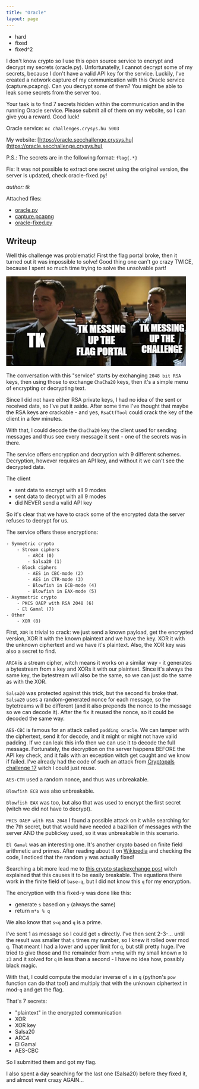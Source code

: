 ```yaml
---
title: "Oracle"
layout: page
---
```



- hard
- fixed
- fixed^2

I don't know crypto so I use this open source service to encrypt and decrypt my secrets (oracle.py). Unfortunatelly, I cannot decrypt some of my secrets, because I don't have a valid API key for the service. Luckily, I've created a network capture of my communication with this Oracle service (capture.pcapng). Can you decrypt some of them? You might be able to leak some secrets from the server too.

Your task is to find 7 secrets hidden within the communication and in the running Oracle service. Please submit all of them on my website, so I can give you a reward. Good luck!

Oracle service: `nc challenges.crysys.hu 5003`

My website: [https://oracle.secchallenge.crysys.hu](https://oracle.secchallenge.crysys.hu)

P.S.: The secrets are in the following format: `flag{.*}`

Fix: It was not possible to extract one secret using the original version, the server is updated, check oracle-fixed.py!

_author: tk_

Attached files:
- [oracle.py](oracle.py)
- [capture.pcapng](capture.pcapng)
- [oracle-fixed.py](oracle-fixed.py)

## Writeup

Well this challenge was problematic! First the flag portal broke, then it turned out it was impossible to solve! Good thing one can't go crazy TWICE, because I spent so much time trying to solve the unsolvable part!

![tk.png](tk.png)

The conversation with this "service" starts by exchanging `2048 bit RSA` keys, then using those to exchange `ChaCha20` keys, then it's a simple menu of encrypting or decrypting text.

Since I did not have either RSA private keys, I had no idea of the sent or received data, so I've put it aside. After some time I've thought that maybe the RSA keys are crackable - and yes, `RsaCtfTool` could crack the key of the client in a few minutes.

With that, I could decode the `ChaCha20` key the client used for sending messages and thus see every message it sent - one of the secrets was in there.

The service offers encryption and decryption with 9 different schemes. Decryption, however requires an API key, and without it we can't see the decrypted data.

The client
- sent data to encrypt with all 9 modes
- sent data to decrypt with all 9 modes
- did NEVER send a valid API key

So it's clear that we have to crack some of the encrypted data the server refuses to decrypt for us.

The service offers these encryptions:
```
- Symmetric crypto
    - Stream ciphers
        - ARC4 (0)
        - Salsa20 (1)
    - Block ciphers
        - AES in CBC-mode (2)
        - AES in CTR-mode (3)
        - Blowfish in ECB-mode (4)
        - Blowfish in EAX-mode (5)
- Asymmetric crypto
    - PKCS OAEP with RSA 2048 (6)
    - El Gamal (7)
- Other
    - XOR (8)
```

First, `XOR` is trivial to crack: we just send a known payload, get the encrypted version, XOR it with the known plaintext and we have the key. XOR it with the unknown ciphertext and we have it's plaintext. Also, the XOR key was also a secret to find.

`ARC4` is a stream cipher, witch means it works on a similar way - it generates a bytestream from a key and XORs it with our plaintext. Since it's always the same key, the bytestream will also be the same, so we can just do the same as with the XOR.

`Salsa20` was protected against this trick, but the second fix broke that. `Salsa20` uses a random-generated nonce for each message, so the bytetreams will be different (and it also prepends the nonce to the message so we can decode it). After the fix it reused the nonce, so it could be decoded the same way.

`AES-CBC` is famous for an attack called `padding oracle`. We can tamper with the ciphertext, send it for decode, and it might or might not have valid padding. If we can leak this info then we can use it to decode the full message. Fortunately, the decryption on the server happens BEFORE the API key check, and it fails with an exception witch get caught and we know if failed. I've already had the code of such an attack from [Cryptopals challenge 17](https://cryptopals.com/sets/3/challenges/17) witch I could just reuse.

`AES-CTR` used a random nonce, and thus was unbreakable.

`Blowfish ECB` was also unbreakable.

`Blowfish EAX` was too, but also that was used to encrypt the first secret (witch we did not have to decrypt).

`PKCS OAEP with RSA 2048` I found a possible attack on it while searching for the 7th secret, but that would have needed a bazillion of messages with the server AND the publickey used, so it was unbreakable in this scenario.

`El Gamal` was an interesting one. It's another crypto based on finite field arithmetic and primes. After reading about it on [Wikipedia](https://en.wikipedia.org/wiki/ElGamal_encryption) and checking the code, I noticed that the random `y` was actually fixed! 

Searching a bit more lead me to [this crypto stackexchange post](https://crypto.stackexchange.com/questions/44021/elgamal-why-is-reusing-the-same-k-not-secure) witch explained that this causes it to be easily breakable. The equations there work in the finite field of `base-q`, but I did not know this `q` for my encryption.

The encryption with this fixed-y was done like this:
- generate `s` based on `y` (always the same)
- return `m*s % q`

We also know that `s<q` and `q` is a prime.

I've sent 1 as message so I could get `s` directly. I've then sent 2-3-... until the result was smaller that `s` times my number, so I knew it rolled over mod `q`. That meant I had a lower and upper limit for `q`, but still pretty huge. I've tried to give those and the remainder from `s*m%q` with my small known `m` to `z3` and it solved for `q` in less than a second - I have no idea how, possibly black magic.

With that, I could compute the modular inverse of `s` in `q` (python's `pow` function can do that too!) and multiply that with the unknown ciphertext in mod-`q` and get the flag.

That's 7 secrets:
- "plaintext" in the encrypted communication
- XOR
- XOR key
- Salsa20
- ARC4
- El Gamal
- AES-CBC

So I submitted them and got my flag.

I also spent a day searching for the last one (Salsa20) before they fixed it, and almost went crazy AGAIN...